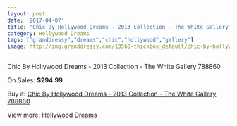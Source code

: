 ```yaml
---
layout: post
date: '2017-04-07'
title: "Chic By Hollywood Dreams - 2013 Collection - The White Gallery 788860"
category: Hollywood Dreams
tags: ["granddressy","dreams","chic","hollywood","gallery"]
image: http://img.granddressy.com/13568-thickbox_default/chic-by-hollywood-dreams-2013-collection-the-white-gallery-788860.jpg
---
```

Chic By Hollywood Dreams - 2013 Collection - The White Gallery 788860

On Sales: **$294.99**
<a href="https://www.granddressy.com/en/hollywood-dreams/12636-chic-by-hollywood-dreams-2013-collection-the-white-gallery-788860.html"><amp-img layout="responsive" width="600" height="600" src="//img.granddressy.com/13568-thickbox_default/chic-by-hollywood-dreams-2013-collection-the-white-gallery-788860.jpg" alt="Chic By Hollywood Dreams - 2013 Collection - The White Gallery 788860 0" /></a>

Buy it: [Chic By Hollywood Dreams - 2013 Collection - The White Gallery 788860](https://www.granddressy.com/en/hollywood-dreams/12636-chic-by-hollywood-dreams-2013-collection-the-white-gallery-788860.html "Chic By Hollywood Dreams - 2013 Collection - The White Gallery 788860")

View more: [Hollywood Dreams](https://www.granddressy.com/en/317-hollywood-dreams "Hollywood Dreams")